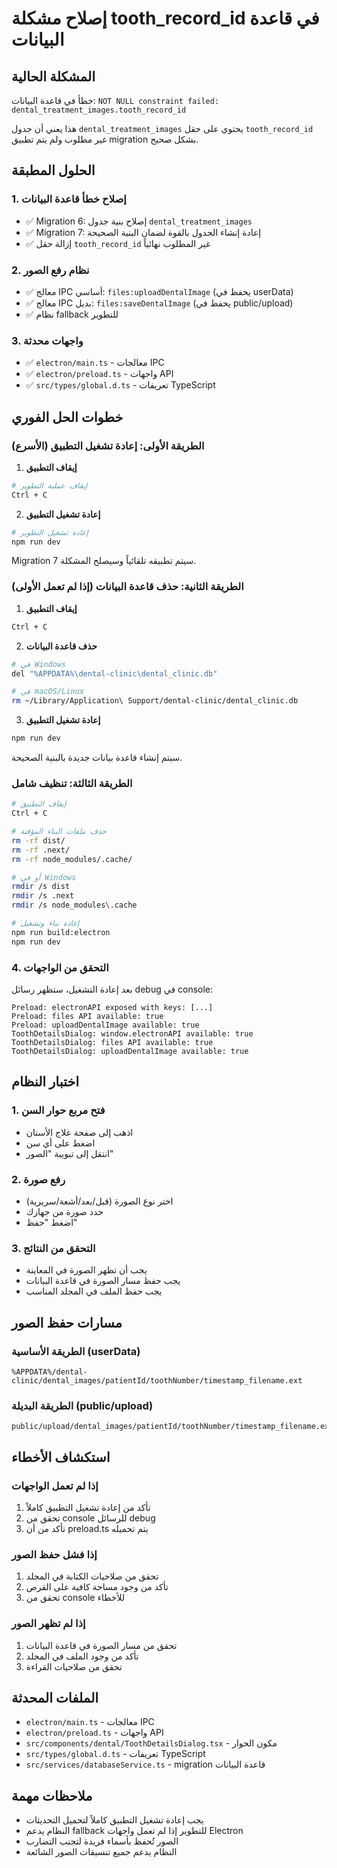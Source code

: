 # إصلاح مشكلة tooth_record_id في قاعدة البيانات

## المشكلة الحالية
خطأ في قاعدة البيانات: `NOT NULL constraint failed: dental_treatment_images.tooth_record_id`

هذا يعني أن جدول `dental_treatment_images` يحتوي على حقل `tooth_record_id` غير مطلوب ولم يتم تطبيق migration بشكل صحيح.

## الحلول المطبقة

### 1. إصلاح خطأ قاعدة البيانات
- ✅ Migration 6: إصلاح بنية جدول `dental_treatment_images`
- ✅ Migration 7: إعادة إنشاء الجدول بالقوة لضمان البنية الصحيحة
- ✅ إزالة حقل `tooth_record_id` غير المطلوب نهائياً

### 2. نظام رفع الصور
- ✅ معالج IPC أساسي: `files:uploadDentalImage` (يحفظ في userData)
- ✅ معالج IPC بديل: `files:saveDentalImage` (يحفظ في public/upload)
- ✅ نظام fallback للتطوير

### 3. واجهات محدثة
- ✅ `electron/main.ts` - معالجات IPC
- ✅ `electron/preload.ts` - واجهات API
- ✅ `src/types/global.d.ts` - تعريفات TypeScript

## خطوات الحل الفوري

### الطريقة الأولى: إعادة تشغيل التطبيق (الأسرع)

1. **إيقاف التطبيق**
```bash
# إيقاف عملية التطوير
Ctrl + C
```

2. **إعادة تشغيل التطبيق**
```bash
# إعادة تشغيل التطوير
npm run dev
```

Migration 7 سيتم تطبيقه تلقائياً وسيصلح المشكلة.

### الطريقة الثانية: حذف قاعدة البيانات (إذا لم تعمل الأولى)

1. **إيقاف التطبيق**
```bash
Ctrl + C
```

2. **حذف قاعدة البيانات**
```bash
# في Windows
del "%APPDATA%\dental-clinic\dental_clinic.db"

# في macOS/Linux
rm ~/Library/Application\ Support/dental-clinic/dental_clinic.db
```

3. **إعادة تشغيل التطبيق**
```bash
npm run dev
```

سيتم إنشاء قاعدة بيانات جديدة بالبنية الصحيحة.

### الطريقة الثالثة: تنظيف شامل

```bash
# إيقاف التطبيق
Ctrl + C

# حذف ملفات البناء المؤقتة
rm -rf dist/
rm -rf .next/
rm -rf node_modules/.cache/

# أو في Windows
rmdir /s dist
rmdir /s .next
rmdir /s node_modules\.cache

# إعادة بناء وتشغيل
npm run build:electron
npm run dev
```

### 4. التحقق من الواجهات
بعد إعادة التشغيل، ستظهر رسائل debug في console:
```
Preload: electronAPI exposed with keys: [...]
Preload: files API available: true
Preload: uploadDentalImage available: true
ToothDetailsDialog: window.electronAPI available: true
ToothDetailsDialog: files API available: true
ToothDetailsDialog: uploadDentalImage available: true
```

## اختبار النظام

### 1. فتح مربع حوار السن
- اذهب إلى صفحة علاج الأسنان
- اضغط على أي سن
- انتقل إلى تبويبة "الصور"

### 2. رفع صورة
- اختر نوع الصورة (قبل/بعد/أشعة/سريرية)
- حدد صورة من جهازك
- اضغط "حفظ"

### 3. التحقق من النتائج
- يجب أن تظهر الصورة في المعاينة
- يجب حفظ مسار الصورة في قاعدة البيانات
- يجب حفظ الملف في المجلد المناسب

## مسارات حفظ الصور

### الطريقة الأساسية (userData)
```
%APPDATA%/dental-clinic/dental_images/patientId/toothNumber/timestamp_filename.ext
```

### الطريقة البديلة (public/upload)
```
public/upload/dental_images/patientId/toothNumber/timestamp_filename.ext
```

## استكشاف الأخطاء

### إذا لم تعمل الواجهات
1. تأكد من إعادة تشغيل التطبيق كاملاً
2. تحقق من console للرسائل debug
3. تأكد من أن preload.ts يتم تحميله

### إذا فشل حفظ الصور
1. تحقق من صلاحيات الكتابة في المجلد
2. تأكد من وجود مساحة كافية على القرص
3. تحقق من console للأخطاء

### إذا لم تظهر الصور
1. تحقق من مسار الصورة في قاعدة البيانات
2. تأكد من وجود الملف في المجلد
3. تحقق من صلاحيات القراءة

## الملفات المحدثة
- `electron/main.ts` - معالجات IPC
- `electron/preload.ts` - واجهات API
- `src/components/dental/ToothDetailsDialog.tsx` - مكون الحوار
- `src/types/global.d.ts` - تعريفات TypeScript
- `src/services/databaseService.ts` - migration قاعدة البيانات

## ملاحظات مهمة
- يجب إعادة تشغيل التطبيق كاملاً لتحميل التحديثات
- النظام يدعم fallback للتطوير إذا لم تعمل واجهات Electron
- الصور تُحفظ بأسماء فريدة لتجنب التضارب
- النظام يدعم جميع تنسيقات الصور الشائعة

